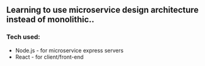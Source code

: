 ## Learning to use microservice design architecture instead of monolithic..
### Tech used:
- Node.js - for microservice express servers
- React - for client/front-end